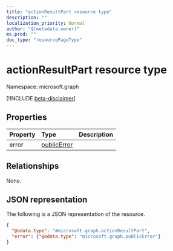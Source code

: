 ```yaml
---
title: "actionResultPart resource type"
description: ""
localization_priority: Normal
author: "$(metadata.owner)"
ms.prod: ""
doc_type: "resourcePageType"
---
```


# actionResultPart resource type

Namespace: microsoft.graph

[!INCLUDE [beta-disclaimer](../../includes/beta-disclaimer.md)]

## Properties

| Property | Type                                       | Description |
| :------- | :----------------------------------------- | :---------- |
| error    | [publicError](../resources/publicerror.md) |             |

## Relationships

None.

## JSON representation

The following is a JSON representation of the resource.

<!-- {
  "blockType": "resource",
  "@odata.type": "microsoft.graph.actionResultPart",
}
-->

```json
{
  "@odata.type": "#microsoft.graph.actionResultPart",
  "error": {"@odata.type": "microsoft.graph.publicError"}
}
```
